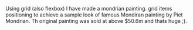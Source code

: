 Using grid (also flexbox) I have made a mondrian painting. grid items positioning to achieve a sample look of famous Mondiran painting by Piet Mondrian. Th original painting was sold at above $50.6m and thats huge ;).
